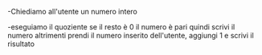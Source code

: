 -Chiediamo all'utente un numero intero

-eseguiamo il quoziente 
	se il resto è 0 il numero è pari quindi scrivi il numero
	altrimenti prendi il numero inserito dell'utente, aggiungi 1 e scrivi il risultato
